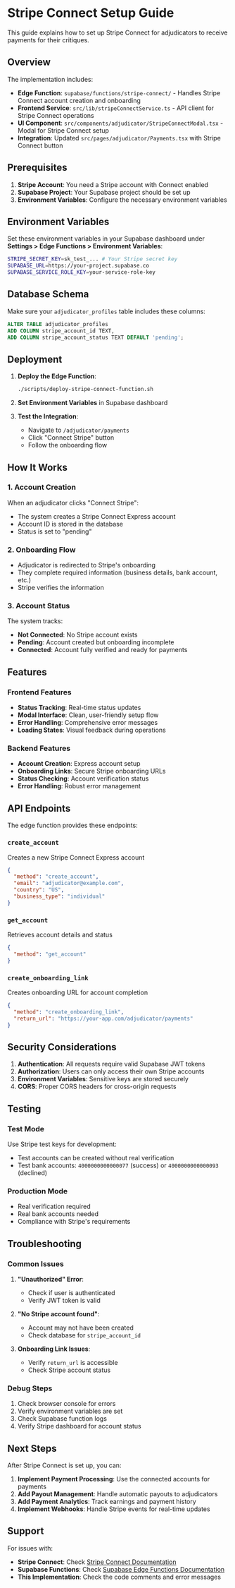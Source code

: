 # Stripe Connect Setup Guide

This guide explains how to set up Stripe Connect for adjudicators to receive payments for their critiques.

## Overview

The implementation includes:

- **Edge Function**: `supabase/functions/stripe-connect/` - Handles Stripe Connect account creation and onboarding
- **Frontend Service**: `src/lib/stripeConnectService.ts` - API client for Stripe Connect operations
- **UI Component**: `src/components/adjudicator/StripeConnectModal.tsx` - Modal for Stripe Connect setup
- **Integration**: Updated `src/pages/adjudicator/Payments.tsx` with Stripe Connect button

## Prerequisites

1. **Stripe Account**: You need a Stripe account with Connect enabled
2. **Supabase Project**: Your Supabase project should be set up
3. **Environment Variables**: Configure the necessary environment variables

## Environment Variables

Set these environment variables in your Supabase dashboard under **Settings > Edge Functions > Environment Variables**:

```bash
STRIPE_SECRET_KEY=sk_test_... # Your Stripe secret key
SUPABASE_URL=https://your-project.supabase.co
SUPABASE_SERVICE_ROLE_KEY=your-service-role-key
```

## Database Schema

Make sure your `adjudicator_profiles` table includes these columns:

```sql
ALTER TABLE adjudicator_profiles
ADD COLUMN stripe_account_id TEXT,
ADD COLUMN stripe_account_status TEXT DEFAULT 'pending';
```

## Deployment

1. **Deploy the Edge Function**:

   ```bash
   ./scripts/deploy-stripe-connect-function.sh
   ```

2. **Set Environment Variables** in Supabase dashboard

3. **Test the Integration**:
   - Navigate to `/adjudicator/payments`
   - Click "Connect Stripe" button
   - Follow the onboarding flow

## How It Works

### 1. Account Creation

When an adjudicator clicks "Connect Stripe":

- The system creates a Stripe Connect Express account
- Account ID is stored in the database
- Status is set to "pending"

### 2. Onboarding Flow

- Adjudicator is redirected to Stripe's onboarding
- They complete required information (business details, bank account, etc.)
- Stripe verifies the information

### 3. Account Status

The system tracks:

- **Not Connected**: No Stripe account exists
- **Pending**: Account created but onboarding incomplete
- **Connected**: Account fully verified and ready for payments

## Features

### Frontend Features

- **Status Tracking**: Real-time status updates
- **Modal Interface**: Clean, user-friendly setup flow
- **Error Handling**: Comprehensive error messages
- **Loading States**: Visual feedback during operations

### Backend Features

- **Account Creation**: Express account setup
- **Onboarding Links**: Secure Stripe onboarding URLs
- **Status Checking**: Account verification status
- **Error Handling**: Robust error management

## API Endpoints

The edge function provides these endpoints:

### `create_account`

Creates a new Stripe Connect Express account

```json
{
  "method": "create_account",
  "email": "adjudicator@example.com",
  "country": "US",
  "business_type": "individual"
}
```

### `get_account`

Retrieves account details and status

```json
{
  "method": "get_account"
}
```

### `create_onboarding_link`

Creates onboarding URL for account completion

```json
{
  "method": "create_onboarding_link",
  "return_url": "https://your-app.com/adjudicator/payments"
}
```

## Security Considerations

1. **Authentication**: All requests require valid Supabase JWT tokens
2. **Authorization**: Users can only access their own Stripe accounts
3. **Environment Variables**: Sensitive keys are stored securely
4. **CORS**: Proper CORS headers for cross-origin requests

## Testing

### Test Mode

Use Stripe test keys for development:

- Test accounts can be created without real verification
- Test bank accounts: `4000000000000077` (success) or `4000000000000093` (declined)

### Production Mode

- Real verification required
- Real bank accounts needed
- Compliance with Stripe's requirements

## Troubleshooting

### Common Issues

1. **"Unauthorized" Error**:

   - Check if user is authenticated
   - Verify JWT token is valid

2. **"No Stripe account found"**:

   - Account may not have been created
   - Check database for `stripe_account_id`

3. **Onboarding Link Issues**:
   - Verify `return_url` is accessible
   - Check Stripe account status

### Debug Steps

1. Check browser console for errors
2. Verify environment variables are set
3. Check Supabase function logs
4. Verify Stripe dashboard for account status

## Next Steps

After Stripe Connect is set up, you can:

1. **Implement Payment Processing**: Use the connected accounts for payments
2. **Add Payout Management**: Handle automatic payouts to adjudicators
3. **Add Payment Analytics**: Track earnings and payment history
4. **Implement Webhooks**: Handle Stripe events for real-time updates

## Support

For issues with:

- **Stripe Connect**: Check [Stripe Connect Documentation](https://stripe.com/docs/connect)
- **Supabase Functions**: Check [Supabase Edge Functions Documentation](https://supabase.com/docs/guides/functions)
- **This Implementation**: Check the code comments and error messages
